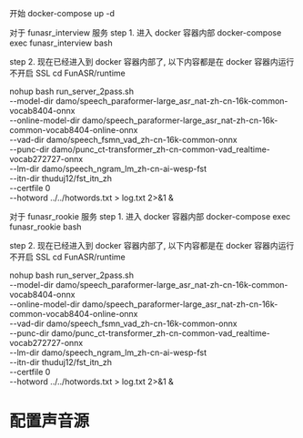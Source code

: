 开始
docker-compose up -d

对于 funasr_interview 服务
step 1. 进入 docker 容器内部
docker-compose exec funasr_interview bash

step 2. 现在已经进入到 docker 容器内部了, 以下内容都是在 docker 容器内运行
不开启 SSL
cd FunASR/runtime

nohup bash run_server_2pass.sh \
 --model-dir damo/speech_paraformer-large_asr_nat-zh-cn-16k-common-vocab8404-onnx \
 --online-model-dir damo/speech_paraformer-large_asr_nat-zh-cn-16k-common-vocab8404-online-onnx \
 --vad-dir damo/speech_fsmn_vad_zh-cn-16k-common-onnx \
 --punc-dir damo/punc_ct-transformer_zh-cn-common-vad_realtime-vocab272727-onnx \
 --lm-dir damo/speech_ngram_lm_zh-cn-ai-wesp-fst \
 --itn-dir thuduj12/fst_itn_zh \
 --certfile 0 \
 --hotword ../../hotwords.txt > log.txt 2>&1 &

对于 funasr_rookie 服务
step 1. 进入 docker 容器内部
docker-compose exec funasr_rookie bash

step 2. 现在已经进入到 docker 容器内部了, 以下内容都是在 docker 容器内运行
不开启 SSL
cd FunASR/runtime

nohup bash run_server_2pass.sh \
 --model-dir damo/speech_paraformer-large_asr_nat-zh-cn-16k-common-vocab8404-onnx \
 --online-model-dir damo/speech_paraformer-large_asr_nat-zh-cn-16k-common-vocab8404-online-onnx \
 --vad-dir damo/speech_fsmn_vad_zh-cn-16k-common-onnx \
 --punc-dir damo/punc_ct-transformer_zh-cn-common-vad_realtime-vocab272727-onnx \
 --lm-dir damo/speech_ngram_lm_zh-cn-ai-wesp-fst \
 --itn-dir thuduj12/fst_itn_zh \
 --certfile 0 \
 --hotword ../../hotwords.txt > log.txt 2>&1 &

# 配置声音源
